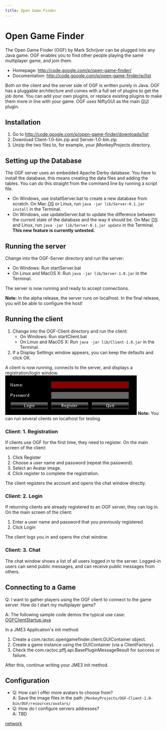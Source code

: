 ```yaml
---
title: Open Game Finder
---
```

<h1 class="sectionedit1" id="open_game_finder">Open Game Finder</h1>
<div class="level1">

<p>
The Open Game Finder (OGF) by Mark Schrijver can be plugged into any Java game. OGF enables you to find other people playing the same multiplayer game, and join them.
</p>
<ul>
<li class="level1"><div class="li"> Homepage: <a href="http://code.google.com/p/open-game-finder/" class="urlextern" title="http://code.google.com/p/open-game-finder/" rel="nofollow">http://code.google.com/p/open-game-finder/</a></div>
</li>
<li class="level1"><div class="li"> Documentation: <a href="http://code.google.com/p/open-game-finder/w/list" class="urlextern" title="http://code.google.com/p/open-game-finder/w/list" rel="nofollow">http://code.google.com/p/open-game-finder/w/list</a></div>
</li>
</ul>

<p>
Both on the client and the server side of OGF is written purely in Java. OGF has a pluggable architecture and comes with a full set of plugins to get the job done. You can add your own plugins, or replace existing plugins to make them more in line with your game. OGF uses NiftyGUI as the main <abbr title="Graphical User Interface">GUI</abbr> plugin.
</p>

</div>
<!-- EDIT1 SECTION "Open Game Finder" [1-629] -->
<h2 class="sectionedit2" id="installation">Installation</h2>
<div class="level2">
<ol>
<li class="level1"><div class="li"> Go to <a href="http://code.google.com/p/open-game-finder/downloads/list" class="urlextern" title="http://code.google.com/p/open-game-finder/downloads/list" rel="nofollow">http://code.google.com/p/open-game-finder/downloads/list</a></div>
</li>
<li class="level1"><div class="li"> Download Client-1.0-bin.zip and Server-1.0-bin.zip</div>
</li>
<li class="level1"><div class="li"> Unzip the two files to, for example, your jMonkeyProjects directory.</div>
</li>
</ol>

</div>
<!-- EDIT2 SECTION "Installation" [630-849] -->
<h2 class="sectionedit3" id="setting_up_the_database">Setting up the Database</h2>
<div class="level2">

<p>
The OGF server uses an embedded Apache Derby database. You have to install the database, this means creating the data files and adding the tables. You can do this straight from the command line by running a script file.
</p>
<ul>
<li class="level1"><div class="li"> On Windows, use installServer.bat to create a new database from scratch. On Mac <abbr title="Operating System">OS</abbr> or Linux, run <code>java -jar lib/Server-0.1.jar install</code> in the Terminal.</div>
</li>
<li class="level1"><div class="li"> On Windows, use updateServer.bat to update the difference between the current state of the database and the way it should be. On Mac <abbr title="Operating System">OS</abbr> and Linux, run <code>java -jar lib/Server-0.1.jar update</code> in the Terminal. <br />
<strong>This new feature is currently untested.</strong></div>
</li>
</ul>

</div>
<!-- EDIT3 SECTION "Setting up the Database" [850-1523] -->
<h2 class="sectionedit4" id="running_the_server">Running the server</h2>
<div class="level2">

<p>
Change into the OGF-Server directory and run the server:
</p>
<ul>
<li class="level1"><div class="li"> On Windows: Run startServer.bat</div>
</li>
<li class="level1"><div class="li"> On Linux and MacOS X: Run <code>java -jar lib/Server-1.0.jar</code> in the Terminal.</div>
</li>
</ul>

<p>
The server is now running and ready to accept connections. <br />

<strong>Note:</strong> In the alpha release, the server runs on localhost. In the final release, you will be able to configure the host!
</p>

</div>
<!-- EDIT4 SECTION "Running the server" [1524-1913] -->
<h2 class="sectionedit5" id="running_the_client">Running the client</h2>
<div class="level2">
<ol>
<li class="level1"><div class="li"> Change into the OGF-Client directory and run the client:</div>
<ul>
<li class="level2"><div class="li"> On Windows: Run startClient.bat</div>
</li>
<li class="level2"><div class="li"> On Linux and MacOS X: Run <code>java -jar lib/Client-1.0.jar</code> in the Terminal.</div>
</li>
</ul>
</li>
<li class="level1"><div class="li"> If a Display Settings window appears, you can keep the defaults and click OK.</div>
</li>
</ol>

<p>
A client is now running, connects to the server, and displays a registration/login window.
<a href="/resources/jme3-advanced-open-game-finder-1.png" class="media" title="jme3:advanced:open-game-finder-1.png"><img src="/resources/jme3-advanced-open-game-finder-1.png" class="mediacenter" alt="" /></a>
<strong>Note:</strong> You can run several clients on localhost for testing.
</p>

</div>
<!-- EDIT5 SECTION "Running the client" [1914-2406] -->
<h3 class="sectionedit6" id="client1_registration">Client: 1. Registration</h3>
<div class="level3">

<p>
If clients use OGF for the first time, they need to register.
On the main screen of the client:
</p>
<ol>
<li class="level1"><div class="li"> Click Register</div>
</li>
<li class="level1"><div class="li"> Choose a user name and password (repeat the password).</div>
</li>
<li class="level1"><div class="li"> Select an Avatar image.</div>
</li>
<li class="level1"><div class="li"> Click register to complete the registration.</div>
</li>
</ol>

<p>
The client registers the account and opens the chat window directly.
</p>

</div>
<!-- EDIT6 SECTION "Client: 1. Registration" [2407-2760] -->
<h3 class="sectionedit7" id="client2_login">Client: 2. Login</h3>
<div class="level3">

<p>
If returning clients are already registered to an OGF server, they can log in.
On the main screen of the client:
</p>
<ol>
<li class="level1"><div class="li"> Enter a user name and password that you previously registered.</div>
</li>
<li class="level1"><div class="li"> Click Login</div>
</li>
</ol>

<p>
The client logs you in and opens the chat window.
</p>

</div>
<!-- EDIT7 SECTION "Client: 2. Login" [2761-3033] -->
<h3 class="sectionedit8" id="client3_chat">Client: 3. Chat</h3>
<div class="level3">

<p>
The chat window shows a list of all users logged in to the server. Logged-in users can send public messages, and can receive public messages from others.
</p>

</div>
<!-- EDIT8 SECTION "Client: 3. Chat" [3034-3213] -->
<h2 class="sectionedit9" id="connecting_to_a_game">Connecting to a Game</h2>
<div class="level2">

<p>
Q: I want to gather players using the OGF client to connect to the game server. How do I start my multiplayer game? <br />

A: The following sample code demos the typical use case: <a href="http://code.google.com/p/open-game-finder/source/browse/OGF/TRUNK/Client/src/main/java/com/ractoc/opengamefinder/client/OGFClientStartup.java" class="urlextern" title="http://code.google.com/p/open-game-finder/source/browse/OGF/TRUNK/Client/src/main/java/com/ractoc/opengamefinder/client/OGFClientStartup.java" rel="nofollow">OGFClientStartup.java</a>
<br />

In a JME3 Application's init method:
</p>
<ol>
<li class="level1"><div class="li"> Create a com.ractoc.opengamefinder.client.GUIContainer object.</div>
</li>
<li class="level1"><div class="li"> Create a game instance using the GUIContainer (via a ClientFactory).</div>
</li>
<li class="level1"><div class="li"> Check the com.ractoc.pffj.api.BasePluginMessageResult for success or failure.</div>
</li>
</ol>

<p>
After this, continue writing your JME3 init method.
</p>

</div>
<!-- EDIT9 SECTION "Connecting to a Game" [3214-3904] -->
<h2 class="sectionedit10" id="configuration">Configuration</h2>
<div class="level2">
<ul>
<li class="level1"><div class="li"> Q: How can I offer more avatars to choose from? <br />
A: Save the image files in the path <code>jMonkeyProjects/OGF-Client-1.0-bin/OGF/resources/avatars/</code></div>
</li>
<li class="level1"><div class="li"> Q: How do I configure servers addresses? <br />
A: TBD</div>
</li>
</ul>
<div class="tags"><span>
	<a href="/tag/network.html" class="wikilink1" title="tag:network" rel="tag">network</a>
</span></div>

</div>
<!-- EDIT10 SECTION "Configuration" [3905-] -->

